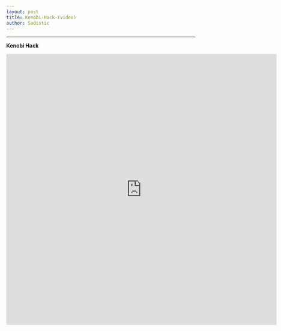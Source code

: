 ```yaml
---
layout: post
title: Kenobi-Hack-(video)
author: Sadistic
---
```


---

**Kenobi Hack**

<iframe width="720" height="720" src="https://sadistic.github.io/lb/vids/Kenobi/Kenobi_player.html" scrolling="no" frameborder="0" allowfullscreen></iframe>

